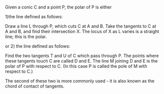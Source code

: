 Given a conic C and a point P, the polar of P is either

1)the line defined as follows:

Draw a line L through P, which cuts C at A and B. Take the tangents to C
at A and B, and find their intersection X. The locus of X as L varies is
a straight line; this is the polar.

or 2) the line defined as follows:

Find the two tangents T and U of C which pass through P. The points
where these tangents touch C are called D and E. The line M joining D
and E is the polar of P with respect to C. (In this case P is called the
pole of M with respect to C.)

The second of these two is more commonly used - it is also known as the
chord of contact of tangents.
